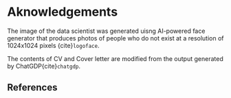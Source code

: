 # Aknowledgements

The image of the data scientist was generated uisng AI-powered face generator that produces photos of people who do not exist at a resolution of 1024x1024 pixels {cite}`logoface`.

The contents of CV and Cover letter are modified from the output generated by ChatGDP{cite}`chatgdp`.

## References

```{bibliography}
```


